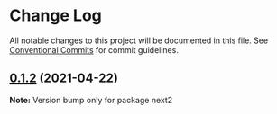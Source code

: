 # Change Log

All notable changes to this project will be documented in this file.
See [Conventional Commits](https://conventionalcommits.org) for commit guidelines.

## [0.1.2](https://github.com/yurikrupnik/mussia6-monorepo/compare/next2@0.1.1...next2@0.1.2) (2021-04-22)

**Note:** Version bump only for package next2
